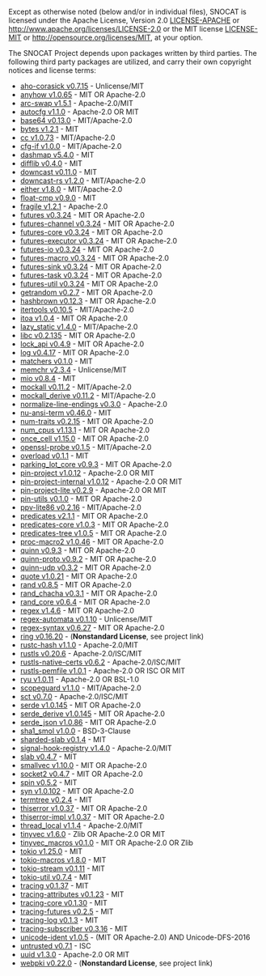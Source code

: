 Except as otherwise noted (below and/or in individual files), SNOCAT is
licensed under the Apache License, Version 2.0 [LICENSE-APACHE](LICENSE-APACHE) or
http://www.apache.org/licenses/LICENSE-2.0 or the MIT license
[LICENSE-MIT](LICENSE-MIT) or http://opensource.org/licenses/MIT, at your option.


The SNOCAT Project depends upon packages written by third parties.
The following third party packages are utilized, and carry
their own copyright notices and license terms:

* [aho-corasick v0.7.15](https://github.com/BurntSushi/aho-corasick) - Unlicense/MIT
* [anyhow v1.0.65](https://github.com/dtolnay/anyhow) - MIT OR Apache-2.0
* [arc-swap v1.5.1](https://github.com/vorner/arc-swap) - Apache-2.0/MIT
* [autocfg v1.1.0](https://github.com/cuviper/autocfg) - Apache-2.0 OR MIT
* [base64 v0.13.0](https://github.com/marshallpierce/rust-base64) - MIT/Apache-2.0
* [bytes v1.2.1](https://github.com/tokio-rs/bytes) - MIT
* [cc v1.0.73](https://github.com/alexcrichton/cc-rs) - MIT/Apache-2.0
* [cfg-if v1.0.0](https://github.com/alexcrichton/cfg-if) - MIT/Apache-2.0
* [dashmap v5.4.0](https://github.com/xacrimon/dashmap) - MIT
* [difflib v0.4.0](https://github.com/DimaKudosh/difflib) - MIT
* [downcast v0.11.0](https://github.com/fkoep/downcast-rs) - MIT
* [downcast-rs v1.2.0](https://github.com/marcianx/downcast-rs) - MIT/Apache-2.0
* [either v1.8.0](https://github.com/bluss/either) - MIT/Apache-2.0
* [float-cmp v0.9.0](https://github.com/mikedilger/float-cmp) - MIT
* [fragile v1.2.1](https://github.com/mitsuhiko/fragile) - Apache-2.0
* [futures v0.3.24](https://github.com/rust-lang/futures-rs) - MIT OR Apache-2.0
* [futures-channel v0.3.24](https://github.com/rust-lang/futures-rs) - MIT OR Apache-2.0
* [futures-core v0.3.24](https://github.com/rust-lang/futures-rs) - MIT OR Apache-2.0
* [futures-executor v0.3.24](https://github.com/rust-lang/futures-rs) - MIT OR Apache-2.0
* [futures-io v0.3.24](https://github.com/rust-lang/futures-rs) - MIT OR Apache-2.0
* [futures-macro v0.3.24](https://github.com/rust-lang/futures-rs) - MIT OR Apache-2.0
* [futures-sink v0.3.24](https://github.com/rust-lang/futures-rs) - MIT OR Apache-2.0
* [futures-task v0.3.24](https://github.com/rust-lang/futures-rs) - MIT OR Apache-2.0
* [futures-util v0.3.24](https://github.com/rust-lang/futures-rs) - MIT OR Apache-2.0
* [getrandom v0.2.7](https://github.com/rust-random/getrandom) - MIT OR Apache-2.0
* [hashbrown v0.12.3](https://github.com/rust-lang/hashbrown) - MIT OR Apache-2.0
* [itertools v0.10.5](https://github.com/rust-itertools/itertools) - MIT/Apache-2.0
* [itoa v1.0.4](https://github.com/dtolnay/itoa) - MIT OR Apache-2.0
* [lazy_static v1.4.0](https://github.com/rust-lang-nursery/lazy-static.rs) - MIT/Apache-2.0
* [libc v0.2.135](https://github.com/rust-lang/libc) - MIT OR Apache-2.0
* [lock_api v0.4.9](https://github.com/Amanieu/parking_lot) - MIT OR Apache-2.0
* [log v0.4.17](https://github.com/rust-lang/log) - MIT OR Apache-2.0
* [matchers v0.1.0](https://github.com/hawkw/matchers) - MIT
* [memchr v2.3.4](https://github.com/BurntSushi/rust-memchr) - Unlicense/MIT
* [mio v0.8.4](https://github.com/tokio-rs/mio) - MIT
* [mockall v0.11.2](https://github.com/asomers/mockall) - MIT/Apache-2.0
* [mockall_derive v0.11.2](https://github.com/asomers/mockall) - MIT/Apache-2.0
* [normalize-line-endings v0.3.0](https://github.com/derekdreery/normalize-line-endings) - Apache-2.0
* [nu-ansi-term v0.46.0](https://github.com/nushell/nu-ansi-term) - MIT
* [num-traits v0.2.15](https://github.com/rust-num/num-traits) - MIT OR Apache-2.0
* [num_cpus v1.13.1](https://github.com/seanmonstar/num_cpus) - MIT OR Apache-2.0
* [once_cell v1.15.0](https://github.com/matklad/once_cell) - MIT OR Apache-2.0
* [openssl-probe v0.1.5](https://github.com/alexcrichton/openssl-probe) - MIT/Apache-2.0
* [overload v0.1.1](https://github.com/danaugrs/overload) - MIT
* [parking_lot_core v0.9.3](https://github.com/Amanieu/parking_lot) - MIT OR Apache-2.0
* [pin-project v1.0.12](https://github.com/taiki-e/pin-project) - Apache-2.0 OR MIT
* [pin-project-internal v1.0.12](https://github.com/taiki-e/pin-project) - Apache-2.0 OR MIT
* [pin-project-lite v0.2.9](https://github.com/taiki-e/pin-project-lite) - Apache-2.0 OR MIT
* [pin-utils v0.1.0](https://github.com/rust-lang-nursery/pin-utils) - MIT OR Apache-2.0
* [ppv-lite86 v0.2.16](https://github.com/cryptocorrosion/cryptocorrosion) - MIT/Apache-2.0
* [predicates v2.1.1](https://github.com/assert-rs/predicates-rs) - MIT OR Apache-2.0
* [predicates-core v1.0.3](https://github.com/assert-rs/predicates-rs/tree/master/predicates-core) - MIT OR Apache-2.0
* [predicates-tree v1.0.5](https://github.com/assert-rs/predicates-rs/tree/master/predicates-tree) - MIT OR Apache-2.0
* [proc-macro2 v1.0.46](https://github.com/dtolnay/proc-macro2) - MIT OR Apache-2.0
* [quinn v0.9.3](https://github.com/quinn-rs/quinn) - MIT OR Apache-2.0
* [quinn-proto v0.9.2](https://github.com/quinn-rs/quinn) - MIT OR Apache-2.0
* [quinn-udp v0.3.2](https://github.com/quinn-rs/quinn) - MIT OR Apache-2.0
* [quote v1.0.21](https://github.com/dtolnay/quote) - MIT OR Apache-2.0
* [rand v0.8.5](https://github.com/rust-random/rand) - MIT OR Apache-2.0
* [rand_chacha v0.3.1](https://github.com/rust-random/rand) - MIT OR Apache-2.0
* [rand_core v0.6.4](https://github.com/rust-random/rand) - MIT OR Apache-2.0
* [regex v1.4.6](https://github.com/rust-lang/regex) - MIT OR Apache-2.0
* [regex-automata v0.1.10](https://github.com/BurntSushi/regex-automata) - Unlicense/MIT
* [regex-syntax v0.6.27](https://github.com/rust-lang/regex) - MIT OR Apache-2.0
* [ring v0.16.20](https://github.com/briansmith/ring) - (**Nonstandard License**, see project link)
* [rustc-hash v1.1.0](https://github.com/rust-lang-nursery/rustc-hash) - Apache-2.0/MIT
* [rustls v0.20.6](https://github.com/rustls/rustls) - Apache-2.0/ISC/MIT
* [rustls-native-certs v0.6.2](https://github.com/ctz/rustls-native-certs) - Apache-2.0/ISC/MIT
* [rustls-pemfile v1.0.1](https://github.com/rustls/pemfile) - Apache-2.0 OR ISC OR MIT
* [ryu v1.0.11](https://github.com/dtolnay/ryu) - Apache-2.0 OR BSL-1.0
* [scopeguard v1.1.0](https://github.com/bluss/scopeguard) - MIT/Apache-2.0
* [sct v0.7.0](https://github.com/ctz/sct.rs) - Apache-2.0/ISC/MIT
* [serde v1.0.145](https://github.com/serde-rs/serde) - MIT OR Apache-2.0
* [serde_derive v1.0.145](https://github.com/serde-rs/serde) - MIT OR Apache-2.0
* [serde_json v1.0.86](https://github.com/serde-rs/json) - MIT OR Apache-2.0
* [sha1_smol v1.0.0](https://github.com/mitsuhiko/sha1-smol) - BSD-3-Clause
* [sharded-slab v0.1.4](https://github.com/hawkw/sharded-slab) - MIT
* [signal-hook-registry v1.4.0](https://github.com/vorner/signal-hook) - Apache-2.0/MIT
* [slab v0.4.7](https://github.com/tokio-rs/slab) - MIT
* [smallvec v1.10.0](https://github.com/servo/rust-smallvec) - MIT OR Apache-2.0
* [socket2 v0.4.7](https://github.com/rust-lang/socket2) - MIT OR Apache-2.0
* [spin v0.5.2](https://github.com/mvdnes/spin-rs.git) - MIT
* [syn v1.0.102](https://github.com/dtolnay/syn) - MIT OR Apache-2.0
* [termtree v0.2.4](https://github.com/rust-cli/termtree) - MIT
* [thiserror v1.0.37](https://github.com/dtolnay/thiserror) - MIT OR Apache-2.0
* [thiserror-impl v1.0.37](https://github.com/dtolnay/thiserror) - MIT OR Apache-2.0
* [thread_local v1.1.4](https://github.com/Amanieu/thread_local-rs) - Apache-2.0/MIT
* [tinyvec v1.6.0](https://github.com/Lokathor/tinyvec) - Zlib OR Apache-2.0 OR MIT
* [tinyvec_macros v0.1.0](https://github.com/Soveu/tinyvec_macros) - MIT OR Apache-2.0 OR Zlib
* [tokio v1.25.0](https://github.com/tokio-rs/tokio) - MIT
* [tokio-macros v1.8.0](https://github.com/tokio-rs/tokio) - MIT
* [tokio-stream v0.1.11](https://github.com/tokio-rs/tokio) - MIT
* [tokio-util v0.7.4](https://github.com/tokio-rs/tokio) - MIT
* [tracing v0.1.37](https://github.com/tokio-rs/tracing) - MIT
* [tracing-attributes v0.1.23](https://github.com/tokio-rs/tracing) - MIT
* [tracing-core v0.1.30](https://github.com/tokio-rs/tracing) - MIT
* [tracing-futures v0.2.5](https://github.com/tokio-rs/tracing) - MIT
* [tracing-log v0.1.3](https://github.com/tokio-rs/tracing) - MIT
* [tracing-subscriber v0.3.16](https://github.com/tokio-rs/tracing) - MIT
* [unicode-ident v1.0.5](https://github.com/dtolnay/unicode-ident) - (MIT OR Apache-2.0) AND Unicode-DFS-2016
* [untrusted v0.7.1](https://github.com/briansmith/untrusted) - ISC
* [uuid v1.3.0](https://github.com/uuid-rs/uuid) - Apache-2.0 OR MIT
* [webpki v0.22.0](https://github.com/briansmith/webpki) - (**Nonstandard License**, see project link)
